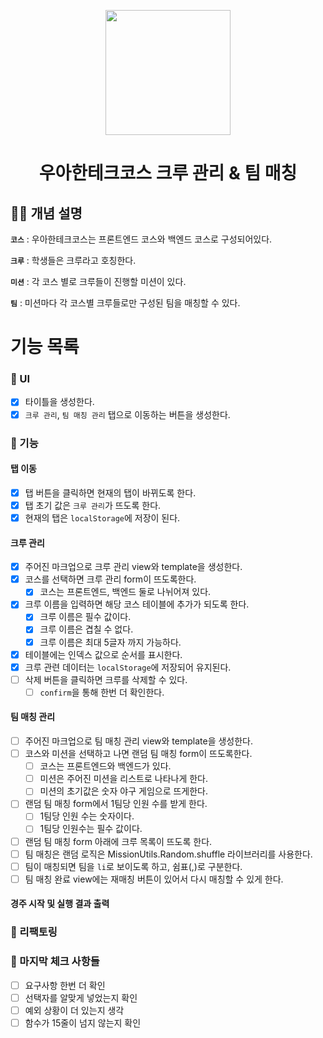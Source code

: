 <p align="middle" >
  <img width="200px;" src="./images/laptop_emoji.png"/>
</p>
<h1 align="middle">우아한테크코스 크루 관리 & 팀 매칭</h1>

## ☝🏼 개념 설명

**`코스`** : 우아한테크코스는 프론트엔드 코스와 백엔드 코스로 구성되어있다.

**`크루`** : 학생들은 크루라고 호칭한다.

**`미션`** : 각 코스 별로 크루들이 진행할 미션이 있다.

**`팀`** : 미션마다 각 코스별 크루들로만 구성된 팀을 매칭할 수 있다.

# 기능 목록

<!-- UI를 우선적으로 그린다. -->

### 📌 UI

- [x] 타이틀을 생성한다.
- [x] `크루 관리`, `팀 매칭 관리` 탭으로 이동하는 버튼을 생성한다.

<!-- 큼지막한 기능 아래 예외상황을 전부 적는다. -->

### 📌 기능

#### 탭 이동

- [x] 탭 버튼을 클릭하면 현재의 탭이 바뀌도록 한다.
- [x] 탭 초기 값은 `크루 관리`가 뜨도록 한다.
- [x] 현재의 탭은 `localStorage`에 저장이 된다.

#### 크루 관리

- [x] 주어진 마크업으로 크루 관리 view와 template을 생성한다.
- [x] 코스를 선택하면 크루 관리 form이 뜨도록한다.
  - [x] 코스는 프론트엔드, 백엔드 둘로 나뉘어져 있다.
- [x] 크루 이름을 입력하면 해당 코스 테이블에 추가가 되도록 한다.
  - [x] 크루 이름은 필수 값이다.
  - [x] 크루 이름은 겹칠 수 없다.
  - [x] 크루 이름은 최대 5글자 까지 가능하다.
- [x] 테이블에는 인덱스 값으로 순서를 표시한다.
- [x] 크루 관련 데이터는 `localStorage`에 저장되어 유지된다.
- [ ] 삭제 버튼을 클릭하면 크루를 삭제할 수 있다.
  - [ ] `confirm`을 통해 한번 더 확인한다.

#### 팀 매칭 관리

- [ ] 주어진 마크업으로 팀 매칭 관리 view와 template을 생성한다.
- [ ] 코스와 미션을 선택하고 나면 랜덤 팀 매칭 form이 뜨도록한다.
  - [ ] 코스는 프론트엔드와 백엔드가 있다.
  - [ ] 미션은 주어진 미션을 리스트로 나타나게 한다.
  - [ ] 미션의 초기값은 숫자 야구 게임으로 뜨게한다.
- [ ] 랜덤 팀 매칭 form에서 1팀당 인원 수를 받게 한다.
  - [ ] 1팀당 인원 수는 숫자이다.
  - [ ] 1팀당 인원수는 필수 값이다.
- [ ] 랜덤 팀 매칭 form 아래에 크루 목록이 뜨도록 한다.
- [ ] 팀 매칭은 랜덤 로직은 MissionUtils.Random.shuffle 라이브러리를 사용한다.
- [ ] 팀이 매칭되면 팀을 `li`로 보이도록 하고, 쉼표(,)로 구분한다.
- [ ] 팀 매칭 완료 view에는 재매칭 버튼이 있어서 다시 매칭할 수 있게 한다.

#### 경주 시작 및 실행 결과 출력

<!-- 리팩토링 내용들을 진행하면서 계속 넣는다. -->

### 📌 리팩토링

<!-- 마지막으로 체크해야 할 것들을 넣는다. -->

### 📌 마지막 체크 사항들

- [ ] 요구사항 한번 더 확인
- [ ] 선택자를 알맞게 넣었는지 확인
- [ ] 예외 상황이 더 있는지 생각
- [ ] 함수가 15줄이 넘지 않는지 확인
